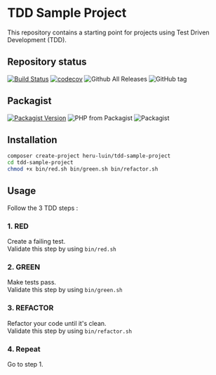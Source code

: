 # TDD Sample Project

This repository contains a starting point for projects using Test Driven Development (TDD).

## Repository status

[![Build Status](https://travis-ci.org/Heru-Luin/tdd-sample-project.svg?branch=master)](https://travis-ci.org/Heru-Luin/tdd-sample-project)
[![codecov](https://codecov.io/gh/Heru-Luin/tdd-sample-project/branch/master/graph/badge.svg)](https://codecov.io/gh/Heru-Luin/tdd-sample-project)
![Github All Releases](https://img.shields.io/github/downloads/Heru-Luin/tdd-sample-project/total.svg)
![GitHub tag](https://img.shields.io/github/tag/Heru-Luin/tdd-sample-project.svg)

## Packagist

[![Packagist Version](https://img.shields.io/packagist/v/Heru-Luin/tdd-sample-project.svg)](https://packagist.org/packages/Heru-Luin/tdd-sample-project)
![PHP from Packagist](https://img.shields.io/packagist/php-v/Heru-Luin/tdd-sample-project.svg)
![Packagist](https://img.shields.io/packagist/l/Heru-Luin/tdd-sample-project.svg)

## Installation

```sh
composer create-project heru-luin/tdd-sample-project
cd tdd-sample-project
chmod +x bin/red.sh bin/green.sh bin/refactor.sh
```

## Usage

Follow the 3 TDD steps :

### 1. RED

Create a failing test.  
Validate this step by using `bin/red.sh`

### 2. GREEN

Make tests pass.  
Validate this step by using `bin/green.sh`

### 3. REFACTOR

Refactor your code until it's clean.  
Validate this step by using `bin/refactor.sh`

### 4. Repeat

Go to step 1.
